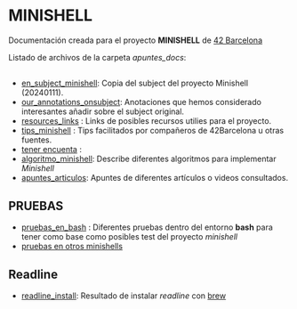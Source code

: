 # MINISHELL

Documentación creada para el proyecto **MINISHELL** de [42 Barcelona](https://www.42barcelona.com/)

Listado de archivos de la carpeta *apuntes_docs*:

## 

- [en_subject_minishell](apuntes_docs/1_en_subject_minishell.md): Copia del subject del proyecto Minishell (20240111).
- [our_annotations_onsubject](apuntes_docs/2_our_annotations_onsubject.md ): Anotaciones que hemos considerado interesantes añadir sobre el subject original.
- [resources_links](apuntes_docs/3_resources_links.md) : Links de posibles recursos utilies para el proyecto.
- [tips_minishell](apuntes_docs/4_tips_minishell.md) : Tips facilitados por compañeros de 42Barcelona u otras fuentes.
- [tener encuenta](apuntes_docs/5_tener_encuenta.md) : 
- [algoritmo_minishell](apuntes_docs/6_algoritmo_minishell.md): Describe diferentes algoritmos para implementar *Minishell*
- [apuntes_articulos](apuntes_docs/7_apuntes_articulos.md): Apuntes de diferentes artículos o videos consultados.

## PRUEBAS

 - [pruebas_en_bash](apuntes_docs/8_pruebas_en_bash.md) : Diferentes pruebas dentro del entorno **bash** para tener como base como posibles test del proyecto *minishell*
- [pruebas en otros minishells](apuntes_docs/9_pruebas_dudas_otros_minis.md)
## Readline

- [readline_install](apuntes_docs/readline_install.md): Resultado de instalar *readline* con [brew](https://brew.sh/)
